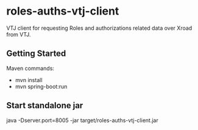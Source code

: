 # roles-auths-vtj-client

VTJ client for requesting Roles and authorizations related data over Xroad from VTJ. 

## Getting Started
Maven commands: 
* mvn install 
* mvn spring-boot:run

## Start standalone jar
java -Dserver.port=8005 -jar target/roles-auths-vtj-client.jar